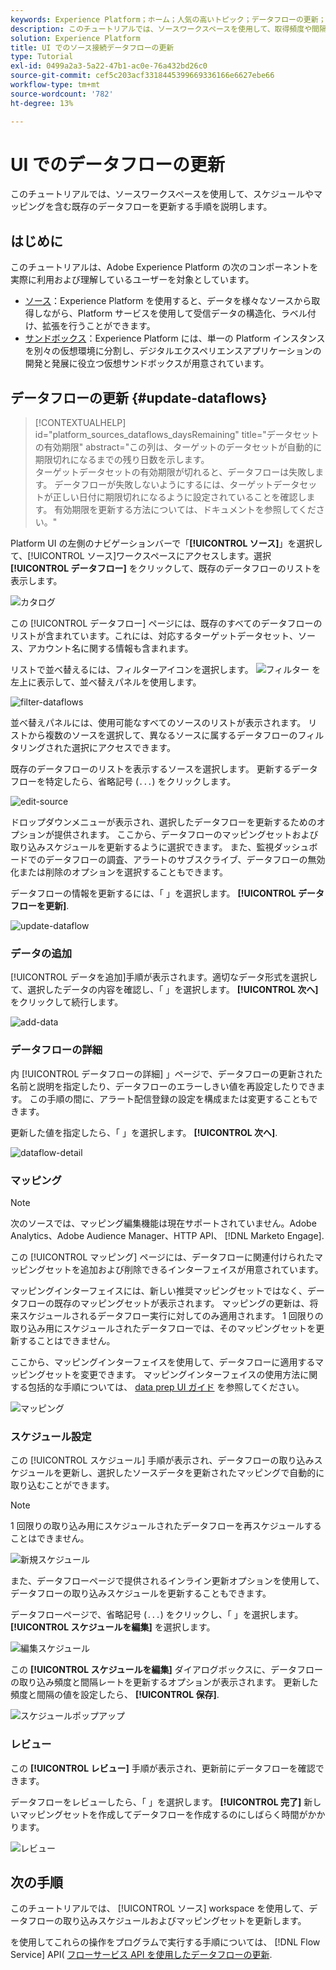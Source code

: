 ```yaml
---
keywords: Experience Platform；ホーム；人気の高いトピック；データフローの更新；スケジュールの編集
description: このチュートリアルでは、ソースワークスペースを使用して、取得頻度や間隔率など、データフロースケジュールを更新する手順を説明します。
solution: Experience Platform
title: UI でのソース接続データフローの更新
type: Tutorial
exl-id: 0499a2a3-5a22-47b1-ac0e-76a432bd26c0
source-git-commit: cef5c203acf3318445399669336166e6627ebe66
workflow-type: tm+mt
source-wordcount: '782'
ht-degree: 13%

---
```


# UI でのデータフローの更新

このチュートリアルでは、ソースワークスペースを使用して、スケジュールやマッピングを含む既存のデータフローを更新する手順を説明します。

## はじめに

このチュートリアルは、Adobe Experience Platform の次のコンポーネントを実際に利用および理解しているユーザーを対象としています。

* [ソース](../../home.md)：Experience Platform を使用すると、データを様々なソースから取得しながら、Platform サービスを使用して受信データの構造化、ラベル付け、拡張を行うことができます。
* [サンドボックス](../../../sandboxes/home.md)：Experience Platform には、単一の Platform インスタンスを別々の仮想環境に分割し、デジタルエクスペリエンスアプリケーションの開発と発展に役立つ仮想サンドボックスが用意されています。

## データフローの更新 {#update-dataflows}

>[!CONTEXTUALHELP]
>id="platform_sources_dataflows_daysRemaining"
>title="データセットの有効期限"
>abstract="この列は、ターゲットのデータセットが自動的に期限切れになるまでの残り日数を示します。<br>ターゲットデータセットの有効期限が切れると、データフローは失敗します。 データフローが失敗しないようにするには、ターゲットデータセットが正しい日付に期限切れになるように設定されていることを確認します。 有効期限を更新する方法については、ドキュメントを参照してください。"

Platform UI の左側のナビゲーションバーで「**[!UICONTROL ソース]**」を選択して、[!UICONTROL ソース]ワークスペースにアクセスします。選択 **[!UICONTROL データフロー]** をクリックして、既存のデータフローのリストを表示します。

![カタログ](../../images/tutorials/update-dataflows/catalog.png)

この [!UICONTROL データフロー] ページには、既存のすべてのデータフローのリストが含まれています。これには、対応するターゲットデータセット、ソース、アカウント名に関する情報も含まれます。

リストで並べ替えるには、フィルターアイコンを選択します。 ![フィルター](../../images/tutorials/update/filter.png) を左上に表示して、並べ替えパネルを使用します。

![filter-dataflows](../../images/tutorials/update-dataflows/filter-dataflows.png)

並べ替えパネルには、使用可能なすべてのソースのリストが表示されます。 リストから複数のソースを選択して、異なるソースに属するデータフローのフィルタリングされた選択にアクセスできます。

既存のデータフローのリストを表示するソースを選択します。 更新するデータフローを特定したら、省略記号 (`...`) をクリックします。

![edit-source](../../images/tutorials/update-dataflows/edit-source.png)

ドロップダウンメニューが表示され、選択したデータフローを更新するためのオプションが提供されます。 ここから、データフローのマッピングセットおよび取り込みスケジュールを更新するように選択できます。 また、監視ダッシュボードでのデータフローの調査、アラートのサブスクライブ、データフローの無効化または削除のオプションを選択することもできます。

データフローの情報を更新するには、「 」を選択します。 **[!UICONTROL データフローを更新]**.

![update-dataflow](../../images/tutorials/update-dataflows/update-dataflow.png)

### データの追加

[!UICONTROL データを追加]手順が表示されます。適切なデータ形式を選択して、選択したデータの内容を確認し、「 」を選択します。 **[!UICONTROL 次へ]** をクリックして続行します。

![add-data](../../images/tutorials/update-dataflows/add-data.png)

### データフローの詳細

内 [!UICONTROL データフローの詳細] 」ページで、データフローの更新された名前と説明を指定したり、データフローのエラーしきい値を再設定したりできます。 この手順の間に、アラート配信登録の設定を構成または変更することもできます。

更新した値を指定したら、「 」を選択します。 **[!UICONTROL 次へ]**.

![dataflow-detail](../../images/tutorials/update-dataflows/dataflow-detail.png)

### マッピング

>[!NOTE]
>
>次のソースでは、マッピング編集機能は現在サポートされていません。Adobe Analytics、Adobe Audience Manager、HTTP API、 [!DNL Marketo Engage].

この [!UICONTROL マッピング] ページには、データフローに関連付けられたマッピングセットを追加および削除できるインターフェイスが用意されています。

マッピングインターフェイスには、新しい推奨マッピングセットではなく、データフローの既存のマッピングセットが表示されます。 マッピングの更新は、将来スケジュールされるデータフロー実行に対してのみ適用されます。 1 回限りの取り込み用にスケジュールされたデータフローでは、そのマッピングセットを更新することはできません。

ここから、マッピングインターフェイスを使用して、データフローに適用するマッピングセットを変更できます。 マッピングインターフェイスの使用方法に関する包括的な手順については、 [data prep UI ガイド](../../../data-prep/ui/mapping.md) を参照してください。

![マッピング](../../images/tutorials/update-dataflows/mapping.png)

### スケジュール設定

この [!UICONTROL スケジュール] 手順が表示され、データフローの取り込みスケジュールを更新し、選択したソースデータを更新されたマッピングで自動的に取り込むことができます。

>[!NOTE]
>
>1 回限りの取り込み用にスケジュールされたデータフローを再スケジュールすることはできません。

![新規スケジュール](../../images/tutorials/update-dataflows/new-schedule.png)

また、データフローページで提供されるインライン更新オプションを使用して、データフローの取り込みスケジュールを更新することもできます。

データフローページで、省略記号 (`...`) をクリックし、「 」を選択します。 **[!UICONTROL スケジュールを編集]** を選択します。

![編集スケジュール](../../images/tutorials/update-dataflows/edit-schedule.png)

この **[!UICONTROL スケジュールを編集]** ダイアログボックスに、データフローの取り込み頻度と間隔レートを更新するオプションが表示されます。 更新した頻度と間隔の値を設定したら、 **[!UICONTROL 保存]**.

![スケジュールポップアップ](../../images/tutorials/update-dataflows/schedule-pop-up.png)

### レビュー

この **[!UICONTROL レビュー]** 手順が表示され、更新前にデータフローを確認できます。

データフローをレビューしたら、「 」を選択します。 **[!UICONTROL 完了]** 新しいマッピングセットを作成してデータフローを作成するのにしばらく時間がかかります。

![レビュー](../../images/tutorials/update-dataflows/review.png)

## 次の手順

このチュートリアルでは、 [!UICONTROL ソース] workspace を使用して、データフローの取り込みスケジュールおよびマッピングセットを更新します。

を使用してこれらの操作をプログラムで実行する手順については、 [!DNL Flow Service] API( [フローサービス API を使用したデータフローの更新](../../tutorials/api/update-dataflows.md).
